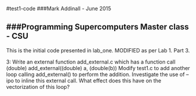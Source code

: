#test1-code
###Mark Addinall - June 2015

###Programming Supercomputers Master class - CSU
---

This is the initial code presented in lab_one.
MODIFIED as per Lab 1. Part 3.

3: Write an external function add_external.c which has a function call 
           (double) add_external((double) a, (double(b))
    Modify test1.c to add another loop calling add_external() to perform the addition.
    Investigate the use of –ipo to inline this external call.
    What effect does this have on the vectorization of this loop?
